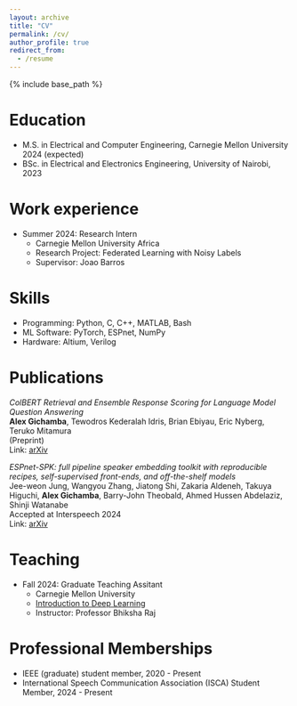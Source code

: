 ```yaml
---
layout: archive
title: "CV"
permalink: /cv/
author_profile: true
redirect_from:
  - /resume
---
```


{% include base_path %}

Education
======
* M.S. in Electrical and Computer Engineering, Carnegie Mellon University 2024 (expected)
* BSc. in Electrical and Electronics Engineering, University of Nairobi, 2023

Work experience
======
* Summer 2024: Research Intern
  * Carnegie Mellon University Africa
  * Research Project: Federated Learning with Noisy Labels
  * Supervisor: Joao Barros
  
Skills
======
* Programming: Python, C, C++, MATLAB, Bash
* ML Software: PyTorch, ESPnet, NumPy
* Hardware: Altium, Verilog 

Publications
======
*ColBERT Retrieval and Ensemble Response Scoring for Language Model Question Answering*<br>
**Alex Gichamba**, Tewodros Kederalah Idris, Brian Ebiyau, Eric Nyberg, Teruko Mitamura<br>
(Preprint)<br>
Link: [arXiv](https://arxiv.org/pdf/2408.10808) <br>

*ESPnet-SPK: full pipeline speaker embedding toolkit with reproducible recipes, self-supervised front-ends, and off-the-shelf models*<br>
Jee-weon Jung, Wangyou Zhang, Jiatong Shi, Zakaria Aldeneh, Takuya Higuchi, **Alex Gichamba**, Barry-John Theobald, Ahmed Hussen Abdelaziz, Shinji Watanabe<br>
Accepted at Interspeech 2024<br>
Link: [arXiv](https://arxiv.org/pdf/2401.17230)
  
Teaching
======
* Fall 2024: Graduate Teaching Assitant
  * Carnegie Mellon University<br>
  * [Introduction to Deep Learning](https://deeplearning.cs.cmu.edu/F24/index.html)<br>
  * Instructor: Professor Bhiksha Raj

  
Professional Memberships
======
* IEEE (graduate) student member, 2020 - Present
* International Speech Communication Association (ISCA) Student Member, 2024 - Present
